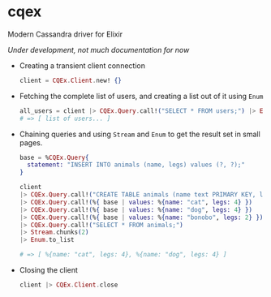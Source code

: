 # cqex
Modern Cassandra driver for Elixir

*Under development, not much documentation for now*


- Creating a transient client connection

  ```elixir
  client = CQEx.Client.new! {}
  ```

- Fetching the complete list of users, and creating a list out of it using `Enum`

  ```elixir
  all_users = client |> CQEx.Query.call!("SELECT * FROM users;") |> Enum.to_list
  # => [ list of users... ]
  ```

- Chaining queries and using `Stream` and `Enum` to get the result set in small pages.

  ```elixir
  base = %CQEx.Query{
    statement: "INSERT INTO animals (name, legs) values (?, ?);"
  }

  client
  |> CQEx.Query.call!("CREATE TABLE animals (name text PRIMARY KEY, legs tinyint);")
  |> CQEx.Query.call!(%{ base | values: %{name: "cat", legs: 4} })
  |> CQEx.Query.call!(%{ base | values: %{name: "dog", legs: 4} })
  |> CQEx.Query.call!(%{ base | values: %{name: "bonobo", legs: 2} })
  |> CQEx.Query.call!("SELECT * FROM animals;")
  |> Stream.chunks(2)
  |> Enum.to_list

  # => [ %{name: "cat", legs: 4}, %{name: "dog", legs: 4} ]
  ```

- Closing the client

  ```elixir
  client |> CQEx.Client.close
  ```

